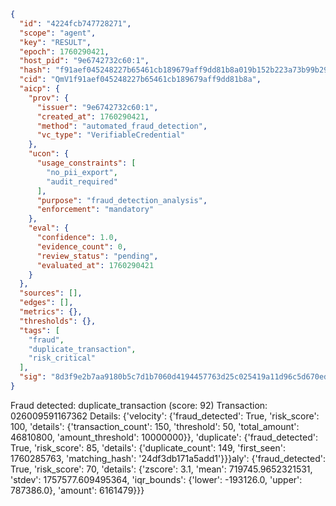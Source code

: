 ```json
{
  "id": "4224fcb747728271",
  "scope": "agent",
  "key": "RESULT",
  "epoch": 1760290421,
  "host_pid": "9e6742732c60:1",
  "hash": "f91aef045248227b65461cb189679aff9dd81b8a019b152b223a73b99b29e3e9",
  "cid": "QmV1f91aef045248227b65461cb189679aff9dd81b8a",
  "aicp": {
    "prov": {
      "issuer": "9e6742732c60:1",
      "created_at": 1760290421,
      "method": "automated_fraud_detection",
      "vc_type": "VerifiableCredential"
    },
    "ucon": {
      "usage_constraints": [
        "no_pii_export",
        "audit_required"
      ],
      "purpose": "fraud_detection_analysis",
      "enforcement": "mandatory"
    },
    "eval": {
      "confidence": 1.0,
      "evidence_count": 0,
      "review_status": "pending",
      "evaluated_at": 1760290421
    }
  },
  "sources": [],
  "edges": [],
  "metrics": {},
  "thresholds": {},
  "tags": [
    "fraud",
    "duplicate_transaction",
    "risk_critical"
  ],
  "sig": "8d3f9e2b7aa9180b5c7d1b7060d4194457763d25c025419a11d96c5d670eda37"
}
```

Fraud detected: duplicate_transaction (score: 92)
Transaction: 026009591167362
Details: {'velocity': {'fraud_detected': True, 'risk_score': 100, 'details': {'transaction_count': 150, 'threshold': 50, 'total_amount': 46810800, 'amount_threshold': 10000000}}, 'duplicate': {'fraud_detected': True, 'risk_score': 85, 'details': {'duplicate_count': 149, 'first_seen': 1760285763, 'matching_hash': '24df3db171a5add1'}}}aly': {'fraud_detected': True, 'risk_score': 70, 'details': {'zscore': 3.1, 'mean': 719745.9652321531, 'stdev': 1757577.609495364, 'iqr_bounds': {'lower': -193126.0, 'upper': 787386.0}, 'amount': 6161479}}}